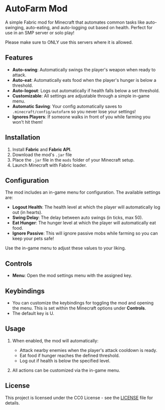 
# AutoFarm Mod

A simple Fabric mod for Minecraft that automates common tasks like auto-swinging, auto-eating, and auto-logging out based on health. Perfect for use in an SMP server or solo play!

Please make sure to ONLY use this servers where it is allowed.

## Features

- **Auto-swing**: Automatically swings the player's weapon when ready to attack.
- **Auto-eat**: Automatically eats food when the player's hunger is below a threshold.
- **Auto-logout**: Logs out automatically if health falls below a set threshold.
- **Customizable**: All settings are adjustable through a simple in-game menu.
- **Automatic Saving**: Your config automatically saves to ```.minecraft/config/autofarm``` so you never lose your settings!
- **Ignores Players**: If someone walks in front of you while farming you won't hit them!

## Installation

1. Install **Fabric** and **Fabric API**.
2. Download the mod's `.jar` file
3. Place the `.jar` file in the `mods` folder of your Minecraft setup.
4. Launch Minecraft with Fabric loader.

## Configuration

The mod includes an in-game menu for configuration. The available settings are:

- **Logout Health**: The health level at which the player will automatically log out (in hearts).
- **Swing Delay**: The delay between auto swings (in ticks, max 50).
- **Eat Hunger**: The hunger level at which the player will automatically eat food.
- **Ignore Passive**: This will ignore passive mobs while farming so you can keep your pets safe!

Use the in-game menu to adjust these values to your liking.

## Controls

- **Menu**: Open the mod settings menu with the assigned key.

## Keybindings

- You can customize the keybindings for toggling the mod and opening the menu. This is set within the Minecraft options under **Controls**.
- The default key is U.

## Usage

1. When enabled, the mod will automatically:
   - Attack nearby enemies when the player's attack cooldown is ready.
   - Eat food if hunger reaches the defined threshold.
   - Log out if health is below the specified level.
   
2. All actions can be customized via the in-game menu.

## License

This project is licensed under the CC0 License - see the [LICENSE](LICENSE) file for details.
